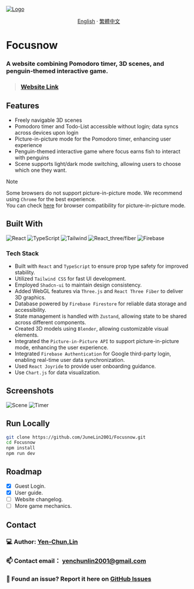 
[![Logo](https://i.imgur.com/dmvHjJo.png)](https://focus-46561.web.app/)
<div align="center">

[English](./README.md) · [繁體中文](./docs/README_zh-TW.md)

</div>


# Focusnow

### A website combining Pomodoro timer, 3D scenes, and penguin-themed interactive game.
> ### <a href="https://focus-46561.web.app/">Website Link</a> 

## Features

- Freely navigable 3D scenes
- Pomodoro timer and Todo-List accessible without login; data syncs across devices upon login
- Picture-in-picture mode for the Pomodoro timer, enhancing user experience
- Penguin-themed interactive game where focus earns fish to interact with penguins
- Scene supports light/dark mode switching, allowing users to choose which one they want.

> [!NOTE]
> Some browsers do not support picture-in-picture mode. We recommend using `Chrome` for the best experience.  
> You can check [here](https://developer.mozilla.org/en-US/docs/Web/API/Picture-in-Picture_API#browser_compatibility) for browser compatibility for picture-in-picture mode.


## Built With

![React](https://img.shields.io/badge/react-%2320232a.svg?style=for-the-badge&logo=react&logoColor=%2361DAFB)
![TypeScript](https://img.shields.io/badge/typescript-%23007ACC.svg?style=for-the-badge&logo=typescript&logoColor=white)
![Tailwind](https://img.shields.io/badge/tailwindcss-%2338B2AC.svg?style=for-the-badge&logo=tailwind-css&logoColor=white)
![React_three/fiber](https://img.shields.io/badge/react_three/fiber-black?style=for-the-badge&logo=three.js&logoColor=white)
![Firebase](https://img.shields.io/badge/firebase-a08021?style=for-the-badge&logo=firebase&logoColor=ffcd34)


### Tech Stack

- Built with `React` and `TypeScript` to ensure prop type safety for improved stability.
- Utilized `Tailwind CSS` for fast UI development.
- Employed `Shadcn-ui` to maintain design consistency.
- Added WebGL features via `Three.js` and `React Three Fiber` to deliver 3D graphics.
- Database powered by `Firebase Firestore` for reliable data storage and accessibility.
- State management is handled with `Zustand`, allowing state to be shared across different components.
- Created 3D models using `Blender`, allowing customizable visual elements.
- Integrated the `Picture-in-Picture API` to support picture-in-picture mode, enhancing the user experience.
- Integrated `Firebase Authentication` for Google third-party login, enabling real-time user data synchronization.
- Used `React Joyride` to provide user onboarding guidance.
- Use `Chart.js` for data visualization.


## Screenshots

![Scene](./screenshots/685wGIF.gif)
![Timer](./screenshots/Timer.gif)

## Run Locally

```bash
git clone https://github.com/JuneLin2001/Focusnow.git
cd Focusnow
npm install
npm run dev
```

## Roadmap
- [x] Guest Login.
- [x] User guide.
- [ ] Website changelog.
- [ ] More game mechanics.
  
## Contact

### 💻 Author: [Yen-Chun,Lin](https://github.com/JuneLin2001)
### 📫 Contact email： yenchunlin2001@gmail.com
### 🐞 Found an issue? Report it here on [GitHub Issues](https://github.com/JuneLin2001/Focusnow/issues)

